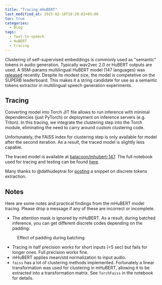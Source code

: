 ```yaml
---
title: "Tracing mHuBERT"
last_modified_at: 2025-02-10T10:20:02+05:00
toc: true
categories:
  - Blog
tags:
  - text-to-speech
  - HuBERT
  - tracing
---
```


Clustering of self-supervised embeddings is commonly used as "semantic" tokens in audio generation.
Typically wav2vec 2.0 or HuBERT outputs are used.
A 95M-params multilingual HuBERT model (147 languages) was [released](https://huggingface.co/utter-project/mHuBERT-147) recently. Despite its modest size, the model is competetive on the SUPERB leaderboard.
This makes it a string candidate for use as a semantic tokens extractor in multilingual speech generation
experiments.

## Tracing

Converting model into Torch JIT file allows to run inference with minimal dependencies (just PyTorch) or deployment on inference servers (e.g. Triton).
In this tracing, we integrate the clustering step into the Torch module, eliminating the need to carry around custom clustering code.

Unfortunately, the FAISS index for clustering step is only available for model after the second iteration.
As a result, the traced model is slightly less capable.

The traced model is available at [balacoon/mhubert-147](https://huggingface.co/balacoon/mhubert-147).
The full notebook used for tracing and testing can be found [here](https://github.com/balacoon/balacoon.github.io/blob/master/assets/posts/mhubert/trace_hubert.ipynb).

Many thanks to @dathudeptrai for [posting](https://huggingface.co/utter-project/mHuBERT-147/discussions/6) a snippet on discrete tokens extraction.

## Notes

Here are some notes and practical findings from the mHuBERT model tracing.
Please drop a message if any of these are incorrect or incomplete.
* The attention mask is ignored by mHuBERT. As a result, during batched inference, you can get different discrete codes depending on the padding:
<figure style="width: 500px" class="align-center">
  <img src="{{ site.url }}{{ site.baseurl }}/assets/images/posts/mhubert/batching.png" alt="">
  <figcaption class="figure-caption text-center">Effect of padding during batching</figcaption>
</figure>

* Tracing in half precision works for short inputs (<5 sec) but fails for longer ones. Full precision works fine.
* mHuBERT applies mean/std normalization to input audio.
* `faiss` has a lot of clustering methods implemented. Fortunately a linear transformation was used for clustering in mHuBERT, allowing it to be extracted into a transformation matrix. See `TorchFaiss` in the notebook for details.
